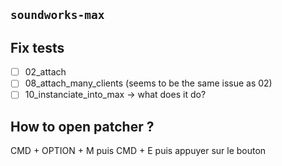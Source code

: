 ## `soundworks-max`

## Fix tests

- [ ] 02_attach
- [ ] 08_attach_many_clients (seems to be the same issue as 02)
- [ ] 10_instanciate_into_max -> what does it do?

## How to open patcher ?

CMD + OPTION + M puis CMD + E puis appuyer sur le bouton
